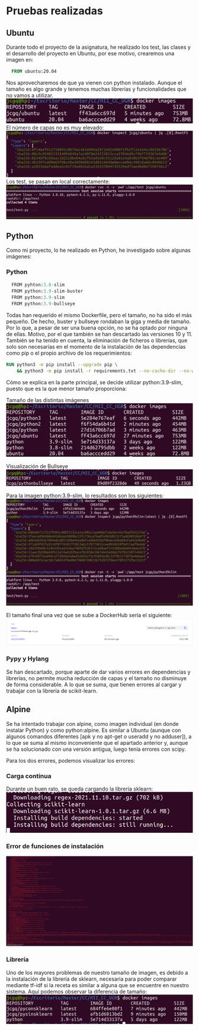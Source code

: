 # Pruebas realizadas
## Ubuntu
Durante todo el proyecto de la asignatura, he realizado los test, las clases y el desarrollo del proyecto en Ubuntu, por ese motivo, crearemos una imagen en:

```Dockerfile
  FROM ubuntu:20.04
```
Nos aprovecharemos de que ya vienen con python instalado. Aunque el tamaño es algo grande y tenemos muchas librerías y funcionalidades que no vamos a utilizar.
![Imagen tamaño Ubuntu](imagenes/capTamUbu.png)
El número de capas no es muy elevado:
![Imagen capas Ubuntu](imagenes/capCapUbu.png)
Los test, se pasan en local correctamente:
![Imagen test Ubuntu](imagenes/capUbuTest.png)

## Python
Como mi proyecto, lo he realizado en Python, he investigado sobre algunas imágenes:
### Python
```python
  FROM pyhton:3.8-slim
  FROM python:3.9-slim-buster
  FROM python:3.9-slim
  FROM python:3.9-bullseye
```
Todas han requerido el mismo Dockerfile, pero el tamaño, no ha sido el más pequeño. De hecho, buster y bullseye rondaban la giga y media de tamaño.
Por lo que, a pesar de ser una buena opción, no se ha optado por ninguna de ellas. Motivo, por el que también se han descartado las versiones 10 y 11.
También se ha tenido en cuenta, la eliminación de ficheros o librerías, que solo son necesarias en el momento de la instalación de las dependencias como pip o el propio archivo de los requerimientos:

```Dockerfile
RUN python3 -m pip install --upgrade pip \
    && python3 -m pip install -r requirements.txt --no-cache-dir --no-warn-script-location
```
Cómo se explica en la parte principal, se decide utilizar python:3.9-slim, puesto que es la que menor tamaño proporciona:

Tamaño de las distintas imágenes
![Imagen capas imagenes](imagenes/capTamTodos.png)

Visualización de Bullseye
![Imagen Bullseye](imagenes/capTambull.png)

Para la imagen python:3.9-slim, lo resultados son los siguientes:
![Imagen 3.9-slim python](imagenes/capUbuSlim.png)

El tamaño final una vez que se sube a DockerHub sería el siguiente:
![Imagen dockerHub](imagenes/dockerHubJcgq.png)

### Pypy y Hylang
Se han descartado, porque aparte de dar varios errores en dependencias y librerías, no permite mucha reducción de capas y el tamaño no disminuye de forma considerable.
A lo que se suma, que tienen errores al cargar y trabajar con la librería de scikit-learn.

## Alpine
Se ha intentado trabajar con alpine, como imagen individual (en donde instalar Python) y como python:alpine.
Es similar a Ubuntu (aunque con algunos comandos diferentes [apk y no apt-get o useradd y no adduser]), a lo que se suma al mismo inconveniente que el apartado anterior y, aunque se ha solucionado con una versión antigua, luego tenía errores con scipy.

Para los dos errores, podemos visualizar los errores:
### Carga continua
Durante un buen rato, se queda cargando la librería sklearn:
![Carga](imagenes/still.png)
### Error de funciones de instalación
![Funciones](imagenes/errorBib.png)

### Librería 
Uno de los mayores problemas de nuestro tamaño de imagen, es debido a la instalación de la librería de sklearn, necesaria para poder comparar mediante tf-idf si la receta es similar a alguna que se encuentre en nuestro sistema.
Aquí podemos observar la diferencia de tamaño:
![Sklearn](imagenes/sklearn.png)